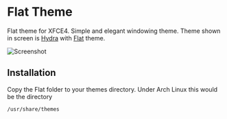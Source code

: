 # Flat Theme
Flat theme for XFCE4. Simple and elegant windowing theme. Theme shown in screen is [Hydra](https://github.com/godlikemouse/xfwm4-hydra-theme) with [Flat](https://github.com/godlikemouse/xfce4-flat-theme) theme.

![Screenshot](https://cloud.githubusercontent.com/assets/7003154/26651722/a6925cc0-461b-11e7-997d-c1544c00c990.png)

## Installation
Copy the Flat folder to your themes directory. Under Arch Linux this would be the directory

    /usr/share/themes
